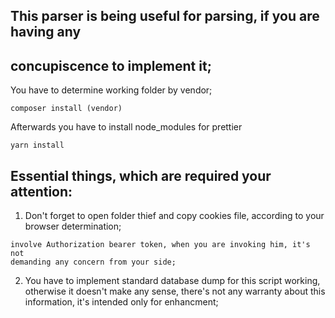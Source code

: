 ## This parser is being useful for parsing, if you are having any 
## concupiscence to implement it;

You have to determine working folder by vendor; 
```
composer install (vendor)
```
Afterwards you have to install node_modules for prettier
```
yarn install 
```

## Essential things, which are required your attention: 
1) Don't forget to open folder thief and copy cookies file, according to 
your browser determination; 
``` This parser will be authomatically 
involve Authorization bearer token, when you are invoking him, it's not 
demanding any concern from your side;
```
2) You have to implement standard database dump for this script working, otherwise it doesn't make any sense, there's not any warranty about this information, it's intended only for enhancment;

